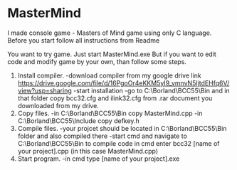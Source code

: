 # MasterMind
I made console game - Masters of Mind game using only C language. Before you start follow all instructions from Readme

You want to try game. Just start MasterMind.exe
But if you want to edit code and modify game by your own, than follow some steps.

1. Install compiler.
    -download compiler from my google drive link https://drive.google.com/file/d/16PgoOr4eKKM5yI9_vmnvN5IjtdEHfq6V/view?usp=sharing
    -start installation
    -go to C:\Borland\BCC55\Bin and in that folder copy bcc32.cfg and ilink32.cfg from .rar document you downloaded from my drive.
2. Copy files.
    -in C:\Borland\BCC55\Bin copy MasterMind.cpp
    -in C:\Borland\BCC55\Include copy defkey.h
3. Compile files.
    -your projcet should be located in C:\Borland\BCC55\Bin folder and also compiled there
    -start cmd and navigate to C:\Borland\BCC55\Bin to compile code in cmd enter bcc32 [name of your project].cpp (in this case MasterMind.cpp)
4. Start program.
    -in cmd type [name of your project].exe
